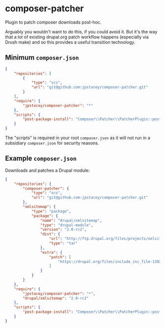 composer-patcher
================

Plugin to patch composer downloads post-hoc.

Arguably you wouldn't want to do this, if you could avoid it. But it's the
way that a lot of existing drupal.org patch workflow happens (especially
via Drush make) and so this provides a useful transition technology.

Minimum `composer.json`
-----------------------

```json
{
    "repositories": [
        {
            "type": "vcs",
            "url": "git@github.com:jpstacey/composer-patcher.git"
        }
    ],
    "require": {
        "jpstacey/composer-patcher": "*"
    },
    "scripts": {
        "post-package-install": "Composer\\Patcher\\PatcherPlugin::postPackageInstall"
    }
}
```

The "scripts" is required in your root `composer.json` as it will not run in
a subsidiary `composer.json` for security reasons.

Example `composer.json`
-----------------------

Downloads and patches a Drupal module:

```json
{
    "repositories": {
        "composer-patcher": {
            "type": "vcs",
            "url": "git@github.com:jpstacey/composer-patcher.git"
        },
        "xmlsitemap": {
            "type": "package",
            "package": {
                "name": "drupal/xmlsitemap",
                "type": "drupal-module",
                "version": "2.0-rc2",
                "dist": {
                    "url": "http://ftp.drupal.org/files/projects/xmlsitemap-7.x-2.0-rc2.tar.gz",
                    "type": "tar"
                },
                "extra": {
                    "patch": [
                        "https://drupal.org/files/include_inc_file-1392710.patch"
                    ]
                }
            }
        }
    },
    "require": {
        "jpstacey/composer-patcher": "*",
        "drupal/xmlsitemap": "2.0-rc2"
    },
    "scripts": {
        "post-package-install": "Composer\\Patcher\\PatcherPlugin::postPackageInstall"
    }
}
```
